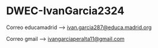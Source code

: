 # DWEC-IvanGarcia2324
Correo educamadrid --> ivan.garcia287@educa.madrid.org

Correo gmail --> ivangarciaperalta11@gmail.com

